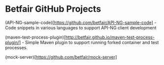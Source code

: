 ---
---
Betfair GitHub Projects
=======================

(API-NG-sample-code)[https://github.com/betfair/API-NG-sample-code] - Code snippets in various languages to support API-NG client development

(maven-test-process-plugin)[http://betfair.github.io/maven-test-process-plugin/] - Simple Maven plugin to support running forked container and test processes. 

(mock-server)[https://github.com/betfair/mock-server]
